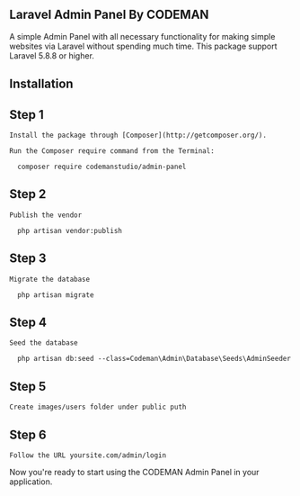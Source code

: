 ## Laravel Admin Panel By CODEMAN

A simple Admin Panel with all necessary functionality for making simple websites via Laravel without spending much time.
This package support Laravel 5.8.8 or higher.

## Installation

  ## Step 1

    Install the package through [Composer](http://getcomposer.org/). 

    Run the Composer require command from the Terminal:

      composer require codemanstudio/admin-panel

  ## Step 2
    
    Publish the vendor
  
      php artisan vendor:publish
     
  ## Step 3
    
    Migrate the database
  
      php artisan migrate
  
  ## Step 4
    
    Seed the database
  
      php artisan db:seed --class=Codeman\Admin\Database\Seeds\AdminSeeder

  ## Step 5
    
    Create images/users folder under public puth
  
  ## Step 6
    
    Follow the URL yoursite.com/admin/login
      
Now you're ready to start using the CODEMAN Admin Panel in your application.


